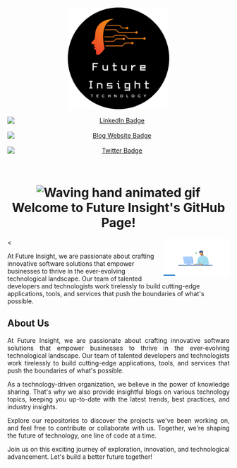 <br>
<p align="center">
    <a herf="https://future-insight.blog/">
    <img src="/assets/new-logo.png" alt="Future Insight"  width="230px" height="230px">
    </a>
  <br>
</p>

<p align="center">
  <a href="https://www.linkedin.com/in/abdul-rafay1999/" style="margin-right: 20px;">
    <img src="https://img.shields.io/badge/LinkedIn-blue?style=for-the-badge&logo=linkedin&logoColor=white" alt="LinkedIn Badge" style="display: block; margin: auto;">
  </a>
  <a href="https://future-insight.blog" style="margin-right: 20px;">
    <img src="https://img.shields.io/badge/Blog%20Website-orange?style=for-the-badge" alt="Blog Website Badge" style="display: block; margin: auto;">
  </a>
  <a href="https://twitter.com/abdul_rafay99">
    <img src="https://img.shields.io/badge/Twitter-blue?style=for-the-badge&logo=twitter&logoColor=white" alt="Twitter Badge" style="display: block; margin: auto;">
  </a>
</p>

<br>

<h1 align="center">
    <img src="https://raw.githubusercontent.com/nixin72/nixin72/master/wave.gif" 
         alt="Waving hand animated gif"
         height="35"
         width="35" />
     Welcome to Future Insight's GitHub Page!
</h1>

<img align=right width=150 src="/assets/animation.gif" /> <

<p align="left" width= "-150">
At Future Insight, we are passionate about crafting innovative software solutions that empower businesses to thrive in the ever-evolving technological landscape. Our team of talented developers and technologists work tirelessly to build cutting-edge applications, tools, and services that push the boundaries of what's possible.
</p>






<!-- 
<style>
  .container {
    display: flex;
    justify-content: space-between;
    align-items: center;
    padding: 20px;
  }

  .about-us {
    width: 40%;
    padding: 20px;
    /* background-color: #f0f0f0; */
  }

  .gif-container {
    width: 50%;
    text-align: center;
  }

  .gif-container img {
    max-width: 100%;
    height: auto;
  }
</style>

<div class="container">
  <div class="about-us">
    <h2>About Us</h2>
    <ul>
        <li>
        At Future Insight, we are passionate about crafting innovative software solutions that empower businesses to thrive in the ever-evolving technological landscape. Our team of talented developers and technologists work tirelessly to build cutting-edge applications, tools, and services that push the boundaries of what's possible.
        </li>
    <ul>
  </div>
  <div class="gif-container">
    <img src="/assets/animation.gif" alt="Your GIF">
  </div>
</div> -->








<!-- 
 <div style="display: flex; justify-content: space-between; align-items: center; padding: 20px;">
    <div style="width: 40%; padding: 20px;">
      <h2>About Us</h2>
      <p>
      </p>
    </div>
    <div style="width: 50%; text-align: center;">
      <img src="/assets/animation.gif" alt="Your GIF" style="max-width: 100%; height: auto;">
    </div>
  </div> -->









## About Us
<p align="justify">
At Future Insight, we are passionate about crafting innovative software solutions that empower businesses to thrive in the ever-evolving technological landscape. Our team of talented developers and technologists work tirelessly to build cutting-edge applications, tools, and services that push the boundaries of what's possible.
</p>
<p align="justify">
As a technology-driven organization, we believe in the power of knowledge sharing. That's why we also provide insightful blogs on various technology topics, keeping you up-to-date with the latest trends, best practices, and industry insights.
</p>
<p align="justify">
Explore our repositories to discover the projects we've been working on, and feel free to contribute or collaborate with us. Together, we're shaping the future of technology, one line of code at a time.
</p>
<p align="justify">
Join us on this exciting journey of exploration, innovation, and technological advancement. Let's build a better future together!
</p>
